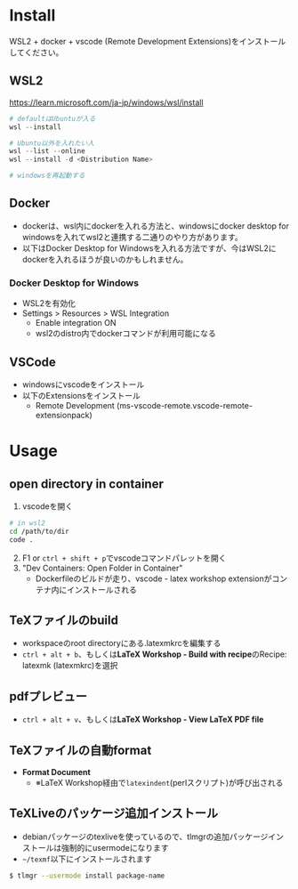 # Install
WSL2 + docker + vscode (Remote Development Extensions)をインストールしてください。

## WSL2
https://learn.microsoft.com/ja-jp/windows/wsl/install
```powershell
# defaultはUbuntuが入る
wsl --install

# Ubuntu以外を入れたい人
wsl --list --online
wsl --install -d <Distribution Name>

# windowsを再起動する
```

## Docker
- dockerは、wsl内にdockerを入れる方法と、windowsにdocker desktop for windowsを入れてwsl2と連携する二通りのやり方があります。
- 以下はDocker Desktop for Windowsを入れる方法ですが、今はWSL2にdockerを入れるほうが良いのかもしれません。
### Docker Desktop for Windows
- WSL2を有効化
- Settings > Resources > WSL Integration
  - Enable integration ON 
  - wsl2のdistro内でdockerコマンドが利用可能になる

## VSCode
- windowsにvscodeをインストール
- 以下のExtensionsをインストール
  - Remote Development (ms-vscode-remote.vscode-remote-extensionpack)

# Usage
## open directory in container
1. vscodeを開く
```bash
# in wsl2
cd /path/to/dir
code .
```
2. F1 or `ctrl + shift + p`でvscodeコマンドパレットを開く
3. "Dev Containers: Open Folder in Container"
    - Dockerfileのビルドが走り、vscode - latex workshop extensionがコンテナ内にインストールされる

## TeXファイルのbuild
- workspaceのroot directoryにある.latexmkrcを編集する
- `ctrl + alt + b`、もしくは**LaTeX Workshop - Build with recipe**のRecipe: latexmk (latexmkrc)を選択

## pdfプレビュー
- `ctrl + alt + v`、もしくは**LaTeX Workshop - View LaTeX PDF file**

## TeXファイルの自動format
- **Format Document**
  - ※LaTeX Workshop経由で`latexindent`(perlスクリプト)が呼び出される

## TeXLiveのパッケージ追加インストール
- debianパッケージのtexliveを使っているので、tlmgrの追加パッケージインストールは強制的にusermodeになります
- `~/texmf`以下にインストールされます
```bash
$ tlmgr --usermode install package-name
```
